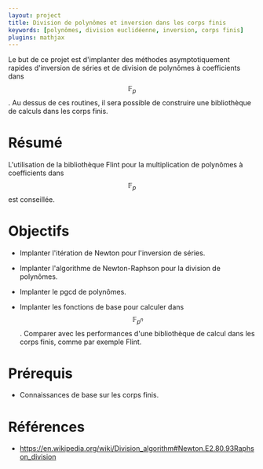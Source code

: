```yaml
---
layout: project
title: Division de polynômes et inversion dans les corps finis
keywords: [polynômes, division euclidéenne, inversion, corps finis]
plugins: mathjax
---
```


Le but de ce projet est d'implanter des méthodes asymptotiquement
rapides d'inversion de séries et de division de polynômes à
coefficients dans $$\mathbb{F}_p$$. Au dessus de ces routines, il sera
possible de construire une bibliothèque de calculs dans les corps
finis.


# Résumé

L'utilisation de la bibliothèque Flint pour la multiplication de
polynômes à coefficients dans $$\mathbb{F}_p$$ est conseillée.

# Objectifs

- Implanter l'itération de Newton pour l'inversion de séries.

- Implanter l'algorithme de Newton-Raphson pour la division de
  polynômes.

- Implanter le pgcd de polynômes.

- Implanter les fonctions de base pour calculer dans
  $$\mathbb{F}_{p^n}$$.  Comparer avec les performances d'une
  bibliothèque de calcul dans les corps finis, comme par exemple
  Flint.

# Prérequis

- Connaissances de base sur les corps finis.

# Références

- <https://en.wikipedia.org/wiki/Division_algorithm#Newton.E2.80.93Raphson_division>